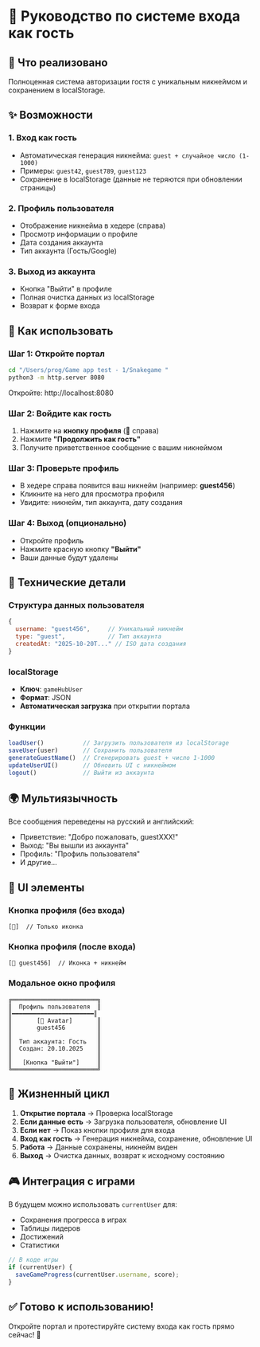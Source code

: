 # 👤 Руководство по системе входа как гость

## 🎯 Что реализовано

Полноценная система авторизации гостя с уникальным никнеймом и сохранением в localStorage.

## ✨ Возможности

### 1. **Вход как гость**
- Автоматическая генерация никнейма: `guest + случайное число (1-1000)`
- Примеры: `guest42`, `guest789`, `guest123`
- Сохранение в localStorage (данные не теряются при обновлении страницы)

### 2. **Профиль пользователя**
- Отображение никнейма в хедере (справа)
- Просмотр информации о профиле
- Дата создания аккаунта
- Тип аккаунта (Гость/Google)

### 3. **Выход из аккаунта**
- Кнопка "Выйти" в профиле
- Полная очистка данных из localStorage
- Возврат к форме входа

## 🚀 Как использовать

### Шаг 1: Откройте портал
```bash
cd "/Users/prog/Game app test - 1/Snakegame "
python3 -m http.server 8080
```
Откройте: http://localhost:8080

### Шаг 2: Войдите как гость
1. Нажмите на **кнопку профиля** (👤 справа)
2. Нажмите **"Продолжить как гость"**
3. Получите приветственное сообщение с вашим никнеймом

### Шаг 3: Проверьте профиль
- В хедере справа появится ваш никнейм (например: **guest456**)
- Кликните на него для просмотра профиля
- Увидите: никнейм, тип аккаунта, дату создания

### Шаг 4: Выход (опционально)
- Откройте профиль
- Нажмите красную кнопку **"Выйти"**
- Ваши данные будут удалены

## 📝 Технические детали

### Структура данных пользователя
```javascript
{
  username: "guest456",     // Уникальный никнейм
  type: "guest",            // Тип аккаунта
  createdAt: "2025-10-20T..." // ISO дата создания
}
```

### localStorage
- **Ключ**: `gameHubUser`
- **Формат**: JSON
- **Автоматическая загрузка** при открытии портала

### Функции
```javascript
loadUser()           // Загрузить пользователя из localStorage
saveUser(user)       // Сохранить пользователя
generateGuestName()  // Сгенерировать guest + число 1-1000
updateUserUI()       // Обновить UI с никнеймом
logout()             // Выйти из аккаунта
```

## 🌍 Мультиязычность

Все сообщения переведены на русский и английский:
- Приветствие: "Добро пожаловать, guestXXX!"
- Выход: "Вы вышли из аккаунта"
- Профиль: "Профиль пользователя"
- И другие...

## 🎨 UI элементы

### Кнопка профиля (без входа)
```
[👤]  // Только иконка
```

### Кнопка профиля (после входа)
```
[👤 guest456]  // Иконка + никнейм
```

### Модальное окно профиля
```
╔════════════════════════╗
║  Профиль пользователя  ║
║━━━━━━━━━━━━━━━━━━━━━━━║
║       [👤 Avatar]       ║
║       guest456         ║
║                        ║
║  Тип аккаунта: Гость   ║
║  Создан: 20.10.2025    ║
║                        ║
║   [Кнопка "Выйти"]     ║
╚════════════════════════╝
```

## 🔄 Жизненный цикл

1. **Открытие портала** → Проверка localStorage
2. **Если данные есть** → Загрузка пользователя, обновление UI
3. **Если нет** → Показ кнопки профиля для входа
4. **Вход как гость** → Генерация никнейма, сохранение, обновление UI
5. **Работа** → Данные сохранены, никнейм виден
6. **Выход** → Очистка данных, возврат к исходному состоянию

## 🎮 Интеграция с играми

В будущем можно использовать `currentUser` для:
- Сохранения прогресса в играх
- Таблицы лидеров
- Достижений
- Статистики

```javascript
// В коде игры
if (currentUser) {
  saveGameProgress(currentUser.username, score);
}
```

## ✅ Готово к использованию!

Откройте портал и протестируйте систему входа как гость прямо сейчас! 🎉

